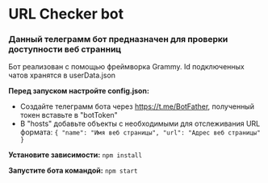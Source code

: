 # URL Checker bot

### Данный телеграмм бот предназначен для проверки доступности веб странниц

Бот реализован с помощью фреймворка Grammy. Id подключенных чатов хранятся в userData.json

**Перед запуском настройте config.json:**

- Создайте телеграмм бота через https://t.me/BotFather, полученный токен вставьте в "botToken"
- В "hosts" добавьте объекты с необходимыми для отслеживания URL формата: 
`{
  "name": "Имя веб страницы",
  "url": "Адрес веб страницы"
}`

**Установите зависимости:** `npm install`

**Запустите бота командой:** `npm start`